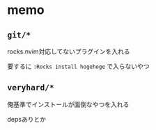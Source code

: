# memo

## `git/*`

rocks.nvim対応してないプラグインを入れる

要するに `:Rocks install hogehoge` で入らないやつ

## `veryhard/*`

俺基準でインストールが面倒なやつを入れる

depsありとか
